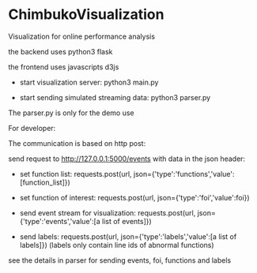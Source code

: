 # ChimbukoVisualization

Visualization for online performance analysis

the backend uses python3 flask

the frontend uses javascripts d3js

* start visualization server: python3 main.py

* start sending simulated streaming data: python3 parser.py

The parser.py is only for the demo use

For developer: 

The communication is based on http post:

send request to http://127.0.0.1:5000/events with data in the json header:

* set function list: requests.post(url, json={'type':'functions','value':[function_list]})

* set function of interest: requests.post(url, json={'type':'foi','value':foi})

* send event stream for visualization: requests.post(url, json={'type':'events','value':[a list of events]})

* send labels: requests.post(url, json={'type':'labels','value':[a list of labels]}) (labels only contain line ids of abnormal functions)

see the details in parser for sending events, foi, functions and labels
